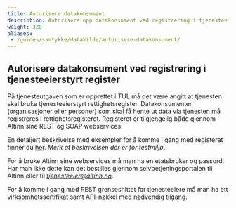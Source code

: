 ```yaml
---
title: Autorisere datakonsument
description: Autorisere opp datakonsument ved registrering i tjenesteeierstyrt register
weight: 320
aliases:
 - /guides/samtykke/datakilde/autorisere-datakonsument/
---
```


## Autorisere datakonsument ved registrering i tjenesteeierstyrt register

På tjenesteutgaven som er opprettet i TUL må det 
være angitt at tjenesten skal bruke tjenesteeierstyrt
rettighetsregister. Datakonsumenter (organisasjoner eller personer) som skal få hente ut
data via tjenesten må registreres i rettighetsregisteret. Registeret er tilgjengelig både gjennom Altinn sine REST og SOAP webservices. 

En detaljert beskrivelse med eksempler for å komme i gang med registeret finner du [her](../test-tjeneste/#registrere-en-datakonsument-i-tjenesteeierstyrt-rettighetsregister).
*Merk at beskrivelsen der er for testmiljø*.  

For å bruke Altinn sine webservices må man ha en etatsbruker og passord. Har man ikke dette kan
det bestilles gjennom selvbetjeningsportalen til Altinn eller til
[*tjenesteeier@altinn.no*](mailto:tjenesteeier@altinn.no).

For å komme i gang med REST grensesnittet for tjenesteeiere må man ha ett virksomhetssertifikat samt API-nøkkel med [nødvendig tilgang](../../../../api/tjenesteeiere/rest/).